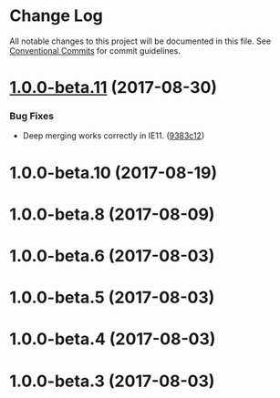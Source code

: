 # Change Log

All notable changes to this project will be documented in this file.
See [Conventional Commits](https://conventionalcommits.org) for commit guidelines.

<a name="1.0.0-beta.11"></a>
# [1.0.0-beta.11](https://github.com/darkobits/formation/compare/v1.0.0-beta.10...v1.0.0-beta.11) (2017-08-30)


### Bug Fixes

* Deep merging works correctly in IE11. ([9383c12](https://github.com/darkobits/formation/commit/9383c12))




<a name="1.0.0-beta.10"></a>
# 1.0.0-beta.10 (2017-08-19)



<a name="1.0.0-beta.8"></a>
# 1.0.0-beta.8 (2017-08-09)



<a name="1.0.0-beta.6"></a>
# 1.0.0-beta.6 (2017-08-03)



<a name="1.0.0-beta.5"></a>
# 1.0.0-beta.5 (2017-08-03)



<a name="1.0.0-beta.4"></a>
# 1.0.0-beta.4 (2017-08-03)



<a name="1.0.0-beta.3"></a>
# 1.0.0-beta.3 (2017-08-03)
